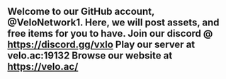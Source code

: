 Welcome to our GitHub account, @VeloNetwork1.
Here, we will post assets, and free items for you to have. 
Join our discord @ https://discord.gg/vxlo
Play our server at velo.ac:19132
Browse our website at https://velo.ac/
-------------------------------------------------------------
